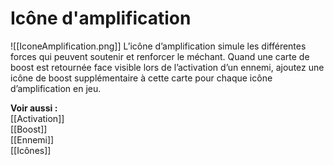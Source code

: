 # Icône d'amplification
![[IconeAmplification.png]] L’icône d’amplification simule les différentes forces qui peuvent soutenir et renforcer le méchant. Quand une carte de boost est retournée face visible lors de l’activation d’un ennemi, ajoutez une icône de boost supplémentaire à cette carte pour chaque icône d’amplification en jeu. 

**Voir aussi :**  
[[Activation]]  
[[Boost]]  
[[Ennemi]]  
[[Icônes]]